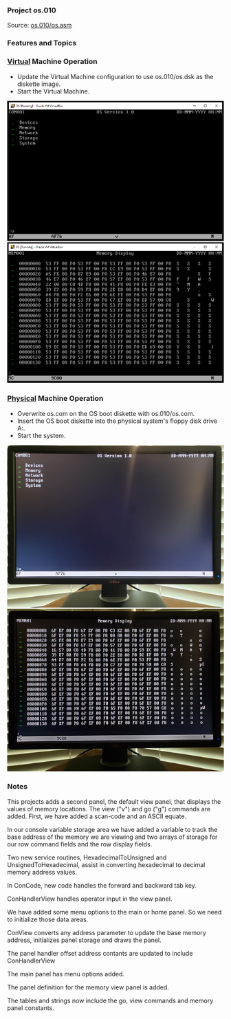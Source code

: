 ### Project os.010
Source: [os.010/os.asm](os.asm)

### Features and Topics

### [Virtual](/docs/VIRTUAL.md) Machine Operation
- Update the Virtual Machine configuration to use os.010/os.dsk as the diskette image.
- Start the Virtual Machine.

<img src="/images/os010_VirtualBox_001.PNG" width="640"/><br>
<img src="/images/os010_VirtualBox_002.PNG" width="640"/><br>

### [Physical](/docs/PHYSICAL.md) Machine Operation
- Overwrite os.com on the OS boot diskette with os.010/os.com.
- Insert the OS boot diskette into the physical system's floppy disk drive A:.
- Start the system.

<img src="/images/os010_Boot_001.jpg"/><br>
<img src="/images/os010_Boot_002.jpg"/><br>

### Notes
This projects adds a second panel, the default view panel, that displays the values of memory locations. The view ("v") and go ("g") commands are added. First, we have added a scan-code and an ASCII equate.

In our console variable storage area we have added a variable to track the base address of the memory we are viewing and two arrays of storage for our row command fields and the row display fields.

Two new service routines, HexadecimalToUnsigned and UnsignedToHexadecimal, assist in converting hexadecimal to decimal memory address values.

In ConCode, new code handles the forward and backward tab key.

ConHandlerView handles operator input in the view panel.

We have added some menu options to the main or home panel. So we need to initialize those data areas.

ConView converts any address parameter to update the base memory address, initializes panel storage and draws the panel.

The panel handler offset address contants are updated to include ConHandlerView

The main panel has menu options added.

The panel definition for the memory view panel is added.

The tables and strings now include the go, view commands and memory panel constants.
